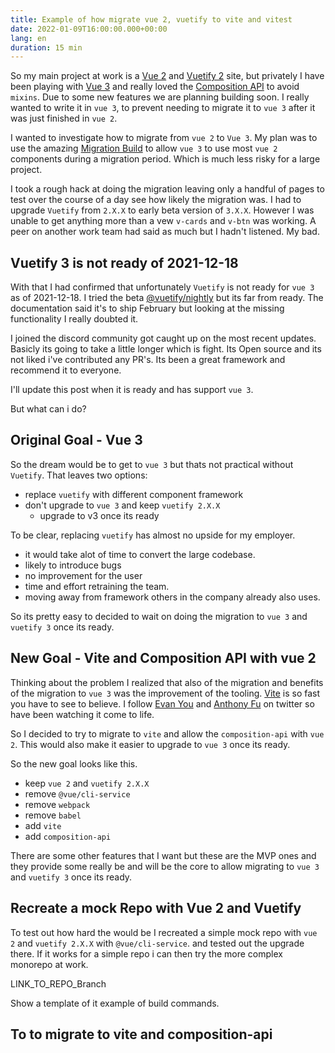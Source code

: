 ```yaml
---
title: Example of how migrate vue 2, vuetify to vite and vitest
date: 2022-01-09T16:00:00.000+00:00
lang: en
duration: 15 min
---
```


So my main project at work is a [Vue 2](https://vuejs.org/) and [Vuetify 2](https://vuetifyjs.com/) site, but privately I have been playing with [Vue 3](https://vuejs.org/) and really loved the [Composition API](https://staging.vuejs.org/guide/introduction.html#api-styles) to avoid `mixins`. Due to some new features we are planning building soon. I really wanted to write it in `vue 3`, to prevent needing to migrate it to `vue 3` after it was just finished in `vue 2`.

I wanted to investigate how to migrate from `vue 2` to `Vue 3`. My plan was to use the amazing [Migration Build](https://v3.vuejs.org/guide/migration/migration-build.html) to allow `vue 3` to use most `vue 2` components  during a migration period. Which is much less risky for a large project.

I took a rough hack at doing the migration leaving only a handful of pages to test over the course of a day see how likely the migration was. I had to upgrade `Vuetify` from `2.X.X` to early beta version of `3.X.X`. However I was unable to get anything more than a vew `v-cards` and `v-btn` was working. A peer on another work team had said as much but I hadn't listened. My bad.

## Vuetify 3 is not ready of 2021-12-18

With that I had confirmed that unfortunately `Vuetify` is not ready for `vue 3` as of 2021-12-18. I tried the beta [@vuetify/nightly](https://www.npmjs.com/package/@vuetify/nightly) but its far from ready. The documentation said it's to ship February but looking at the missing functionality I really doubted it.

I joined the discord community got caught up on the most recent updates. Basicly its going to take a little longer which is fight. Its Open source and its not liked i've contributed any PR's. Its been a great framework and recommend it to everyone.

I'll update this post when it is ready and has support `vue 3`.

But what can i do?

## Original Goal - Vue 3

So the dream would be to get to `vue 3` but thats not practical without `Vuetify`.  That leaves two options:

- replace `vuetify` with different component framework
- don't upgrade to `vue 3` and keep `vuetify 2.X.X`
  - upgrade to v3 once its ready

To be clear, replacing `vuetify` has almost no upside for my employer.

- it would take alot of time to convert the large codebase.
- likely to introduce bugs
- no improvement for the user
- time and effort retraining the team.
- moving away from framework others in the company already also uses.

So its pretty easy to decided to wait on doing the migration to `vue 3` and `vuetify 3` once its ready.

## New Goal - Vite and Composition API with vue 2

Thinking about the problem I realized that also of the migration and benefits of the migration to `vue 3` was the improvement of the tooling. [Vite](https://vitejs.dev/guide/why.html) is so fast you have to see to believe. I follow [Evan You](https://twitter.com/youyuxi) and [Anthony Fu](https://twitter.com/antfu7) on twitter so have been watching it come to life.

So I decided to try to migrate to `vite` and allow the `composition-api` with `vue 2`. This would also make it easier to upgrade to `vue 3` once its ready.

So the new goal looks like this.

- keep `vue 2` and `vuetify 2.X.X`
- remove `@vue/cli-service`
- remove `webpack`
- remove `babel`
- add `vite`
- add `composition-api`

There are some other features that I want but these are the MVP ones and they provide some really be and will be the core to allow migrating to `vue 3` and `vuetify 3` once its ready.

## Recreate a mock Repo with Vue 2 and Vuetify

To test out how hard the would be I recreated a simple mock repo with `vue 2` and `vuetify 2.X.X` with `@vue/cli-service`. and tested out the upgrade there.  If it works for a simple repo i can then try the more complex monorepo at work.

LINK_TO_REPO_Branch

Show a template of it example of build commands.

## To to migrate to vite and composition-api
